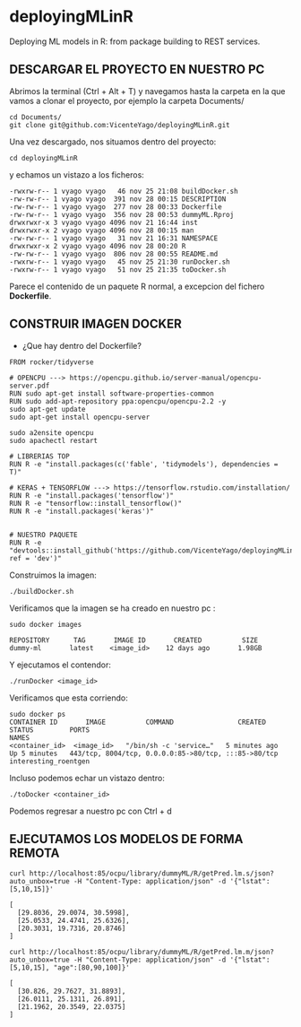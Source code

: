 # deployingMLinR
Deploying ML models in R: from package building to REST services.

## DESCARGAR EL PROYECTO EN NUESTRO PC

Abrimos la terminal (Ctrl + Alt + T) y navegamos hasta la carpeta en la que vamos a clonar el proyecto, por ejemplo la carpeta Documents/

```{bash}
cd Documents/
git clone git@github.com:VicenteYago/deployingMLinR.git
```
Una vez descargado, nos situamos dentro del proyecto: 

```{bash}
cd deployingMLinR
```

y echamos un vistazo a los ficheros: 

```{bash}
-rwxrw-r-- 1 vyago vyago   46 nov 25 21:08 buildDocker.sh
-rw-rw-r-- 1 vyago vyago  391 nov 28 00:15 DESCRIPTION
-rw-rw-r-- 1 vyago vyago  277 nov 28 00:33 Dockerfile
-rw-rw-r-- 1 vyago vyago  356 nov 28 00:53 dummyML.Rproj
drwxrwxr-x 3 vyago vyago 4096 nov 21 16:44 inst
drwxrwxr-x 2 vyago vyago 4096 nov 28 00:15 man
-rw-rw-r-- 1 vyago vyago   31 nov 21 16:31 NAMESPACE
drwxrwxr-x 2 vyago vyago 4096 nov 28 00:20 R
-rw-rw-r-- 1 vyago vyago  806 nov 28 00:55 README.md
-rwxrw-r-- 1 vyago vyago   45 nov 25 21:30 runDocker.sh
-rwxrw-r-- 1 vyago vyago   51 nov 25 21:35 toDocker.sh
```

Parece el contenido de un paquete R normal, a excepcion del fichero **Dockerfile**.


## CONSTRUIR IMAGEN DOCKER

* ¿Que hay dentro del Dockerfile?

```{Dockerfile}
FROM rocker/tidyverse

# OPENCPU ---> https://opencpu.github.io/server-manual/opencpu-server.pdf
RUN sudo apt-get install software-properties-common
RUN sudo add-apt-repository ppa:opencpu/opencpu-2.2 -y
sudo apt-get update
sudo apt-get install opencpu-server

sudo a2ensite opencpu
sudo apachectl restart

# LIBRERIAS TOP
RUN R -e "install.packages(c('fable', 'tidymodels'), dependencies = T)"

# KERAS + TENSORFLOW ---> https://tensorflow.rstudio.com/installation/
RUN R -e "install.packages('tensorflow')"
RUN R -e "tensorflow::install_tensorflow()"
RUN R -e "install.packages('keras')"


# NUESTRO PAQUETE 
RUN R -e "devtools::install_github('https://github.com/VicenteYago/deployingMLinR', ref = 'dev')"
```

Construimos la imagen: 
```{bash}
./buildDocker.sh 
```

Verificamos que  la imagen se ha creado en nuestro pc : 
```{bash}
sudo docker images 

REPOSITORY      TAG       IMAGE ID       CREATED          SIZE
dummy-ml       latest    <image_id>    12 days ago       1.98GB
```

Y ejecutamos el contendor: 

```{bash}
./runDocker <image_id>
```

Verificamos que esta corriendo: 
```{bash}
sudo docker ps 
CONTAINER ID       IMAGE          COMMAND                CREATED         STATUS         PORTS                                                  NAMES
<container_id>  <image_id>   "/bin/sh -c 'service…"   5 minutes ago   Up 5 minutes   443/tcp, 8004/tcp, 0.0.0.0:85->80/tcp, :::85->80/tcp   interesting_roentgen
```

Incluso podemos echar un vistazo dentro: 
```{bash}
./toDocker <container_id>
```
Podemos regresar a nuestro pc con Ctrl + d


## EJECUTAMOS LOS MODELOS DE FORMA REMOTA

```{bash}
curl http://localhost:85/ocpu/library/dummyML/R/getPred.lm.s/json?auto_unbox=true -H "Content-Type: application/json" -d '{"lstat":[5,10,15]}'
```

```{json}
[
  [29.8036, 29.0074, 30.5998],
  [25.0533, 24.4741, 25.6326],
  [20.3031, 19.7316, 20.8746]
]
```


```{bash}
curl http://localhost:85/ocpu/library/dummyML/R/getPred.lm.m/json?auto_unbox=true -H "Content-Type: application/json" -d '{"lstat":[5,10,15], "age":[80,90,100]}'
```


```{json}
[
  [30.826, 29.7627, 31.8893],
  [26.0111, 25.1311, 26.891],
  [21.1962, 20.3549, 22.0375]
]
```






